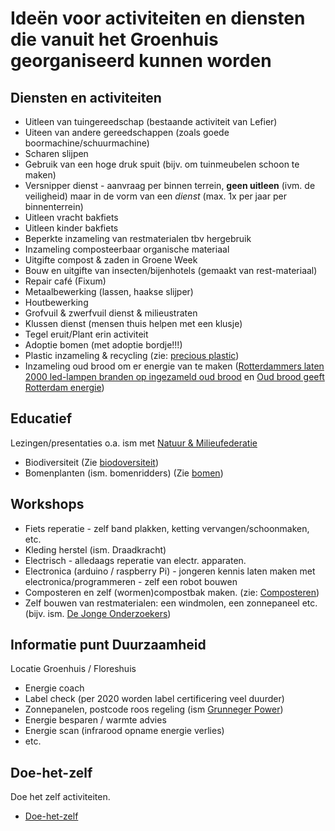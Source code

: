 # Ideën voor activiteiten en diensten die vanuit het Groenhuis georganiseerd kunnen worden

## Diensten en activiteiten

* Uitleen van tuingereedschap (bestaande activiteit van Lefier)
* Uiteen van andere gereedschappen (zoals goede boormachine/schuurmachine)
* Scharen slijpen
* Gebruik van een hoge druk spuit (bijv. om tuinmeubelen schoon te maken)
* Versnipper dienst - aanvraag per binnen terrein, **geen uitleen** (ivm. de veiligheid) maar in de vorm van een *dienst* (max. 1x per jaar per binnenterrein)
* Uitleen vracht bakfiets
* Uitleen kinder bakfiets
* Beperkte inzameling van restmaterialen tbv hergebruik
* Inzameling composteerbaar organische materiaal
* Uitgifte compost & zaden in Groene Week
* Bouw en uitgifte van insecten/bijenhotels (gemaakt van rest-materiaal)
* Repair café (Fixum)
* Metaalbewerking (lassen, haakse slijper)
* Houtbewerking
* Grofvuil & zwerfvuil dienst & milieustraten
* Klussen dienst (mensen thuis helpen met een klusje)
* Tegel eruit/Plant erin activiteit
* Adoptie bomen (met adoptie bordje!!!)
* Plastic inzameling & recycling (zie: [precious plastic](https://preciousplastic.com/))
* Inzameling oud brood om er energie van te maken ([Rotterdammers laten 2000 led-lampen branden op ingezameld oud brood](https://www.ad.nl/rotterdam/rotterdammers-laten-2000-led-lampen-branden-op-ingezameld-oud-brood~a5fa9021/) en [Oud brood geeft Rotterdam energie](https://www.volkskrant.nl/nieuws-achtergrond/oud-brood-geeft-rotterdam-energie~bcae033b))


## Educatief

Lezingen/presentaties o.a. ism met [Natuur & Milieufederatie](https://nmfgroningen.nl/)
* Biodiversiteit (Zie [biodoversiteit](../biodiversiteit/biodiversiteit.pdf))
* Bomenplanten (ism. bomenridders) (Zie [bomen](../bomen/README.md))

## Workshops

* Fiets reperatie - zelf band plakken, ketting vervangen/schoonmaken, etc.
* Kleding herstel (ism. Draadkracht)
* Electrisch - alledaags reperatie van electr. apparaten.
* Electronica (arduino / raspberry Pi) - jongeren kennis laten maken met electronica/programmeren - zelf een robot bouwen
* Composteren en zelf (wormen)compostbak maken. (zie: [Composteren](https://github.com/duurzamekorrewegwijk/DuurzameKorrewegwijk/tree/master/doc/composteren))
* Zelf bouwen van restmaterialen: een windmolen, een zonnepaneel etc. (bijv. ism. [De Jonge Onderzoekers](https://www.djog.nl/))

## Informatie punt Duurzaamheid

Locatie Groenhuis / Floreshuis

* Energie coach
* Label check (per 2020 worden label certificering veel duurder)
* Zonnepanelen, postcode roos regeling (ism [Grunneger Power](https://grunnegerpower.nl/))
* Energie besparen / warmte advies
* Energie scan (infrarood opname energie verlies)
* etc.

## Doe-het-zelf

Doe het zelf activiteiten. 

* [Doe-het-zelf](../doehetzelf/README.md)
